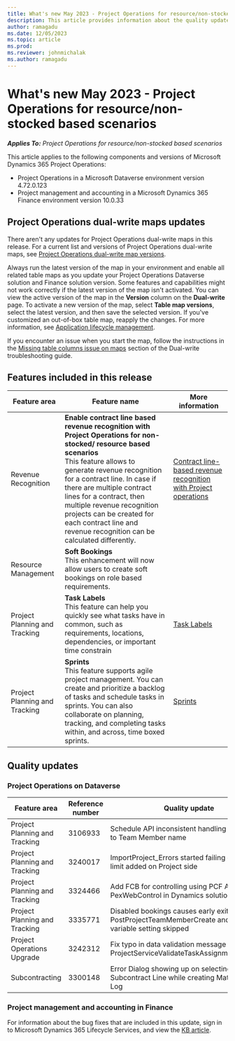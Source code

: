 ```yaml
---
title: What's new May 2023 - Project Operations for resource/non-stocked based scenarios
description: This article provides information about the quality updates that are available in the May 2023 release of Microsoft Dynamics 365 Project Operations for resource/non-stocked based scenarios.
author: ramagadu
ms.date: 12/05/2023
ms.topic: article
ms.prod:
ms.reviewer: johnmichalak 
ms.author: ramagadu
---
```


# What's new May 2023 - Project Operations for resource/non-stocked based scenarios

_**Applies To:** Project Operations for resource/non-stocked based scenarios_

This article applies to the following components and versions of Microsoft Dynamics 365 Project Operations:

- Project Operations in a Microsoft Dataverse environment version 4.72.0.123
- Project management and accounting in a Microsoft Dynamics 365 Finance environment version 10.0.33

## Project Operations dual-write maps updates

There aren't any updates for Project Operations dual-write maps in this release. For a current list and versions of Project Operations dual-write maps, see [Project Operations dual-write map versions](../environment/resource-dual-write-maps.md).

Always run the latest version of the map in your environment and enable all related table maps as you update your Project Operations Dataverse solution and Finance solution version. Some features and capabilities might not work correctly if the latest version of the map isn't activated. You can view the active version of the map in the **Version** column on the **Dual-write** page. To activate a new version of the map, select **Table map versions**, select the latest version, and then save the selected version. If you've customized an out-of-box table map, reapply the changes. For more information, see [Application lifecycle management](/dynamics365/fin-ops-core/dev-itpro/data-entities/dual-write/app-lifecycle-management).

If you encounter an issue when you start the map, follow the instructions in the [Missing table columns issue on maps](/dynamics365/fin-ops-core/dev-itpro/data-entities/dual-write/dual-write-troubleshooting-finops-upgrades#missing-table-columns-issue-on-maps) section of the Dual-write troubleshooting guide.

## Features included in this release

| Feature area | Feature name | More information |
| --- | --- | --- |
|Revenue Recognition| **Enable contract line based revenue recognition with Project Operations for non-stocked/ resource based scenarios**</br>This feature allows to generate revenue recognition for a contract line. In case if there are multiple contract lines for a contract, then multiple revenue recognition projects can be created for each contract line and revenue recognition can be calculated differently.| [Contract line-based revenue recognition with Project operations](/dynamics365/project-operations/revenue-recognition/revenuerecogntionforcontractlines) |
|Resource Management| **Soft Bookings**</br>This enhancement will now allow users to create soft bookings on role based requirements.| |
|Project Planning and Tracking| **Task Labels**</br>This feature can help you quickly see what tasks have in common, such as requirements, locations, dependencies, or important time constrain| [Task Labels](https://support.microsoft.com/en-us/office/use-labels-to-sort-tasks-in-microsoft-project-for-the-web-32dfc732-7bbc-48f0-9d17-672ddcd1905c) |
|Project Planning and Tracking| **Sprints**</br>This feature supports agile project management. You can create and prioritize a backlog of tasks and schedule tasks in sprints. You can also collaborate on planning, tracking, and completing tasks within, and across, time boxed sprints.| [Sprints](https://support.microsoft.com/en-us/office/plan-a-project-in-sprints-in-project-for-the-web-7536fbef-0ece-47bf-beae-6a8ac2c69955) |

## Quality updates

### Project Operations on Dataverse

| Feature area | Reference number | Quality update |
| --- | --- | --- |
|Project Planning and Tracking|3106933|Schedule API inconsistent handling of updates to Team Member name|
|Project Planning and Tracking|3240017|ImportProject_Errors started failing due to new limit added on Project side|
|Project Planning and Tracking|3324466|Add FCB for controlling using PCF Auth in PexWebControl in Dynamics solution|
|Project Planning and Tracking|3335771|Disabled bookings causes early exit in PostProjectTeamMemberCreate and shared variable setting skipped|
|Project Operations Upgrade|3242312|Fix typo in data validation message - ProjectServiceValidateTaskAssignmentCount.cs|
|Subcontracting|3300148|Error Dialog showing up on selecting Subcontract Line while creating Material Usage Log|

### Project management and accounting in Finance

For information about the bug fixes that are included in this update, sign in to Microsoft Dynamics 365 Lifecycle Services, and view the [KB article](https://fix.lcs.dynamics.com/Issue/Details?bugId=795940).
